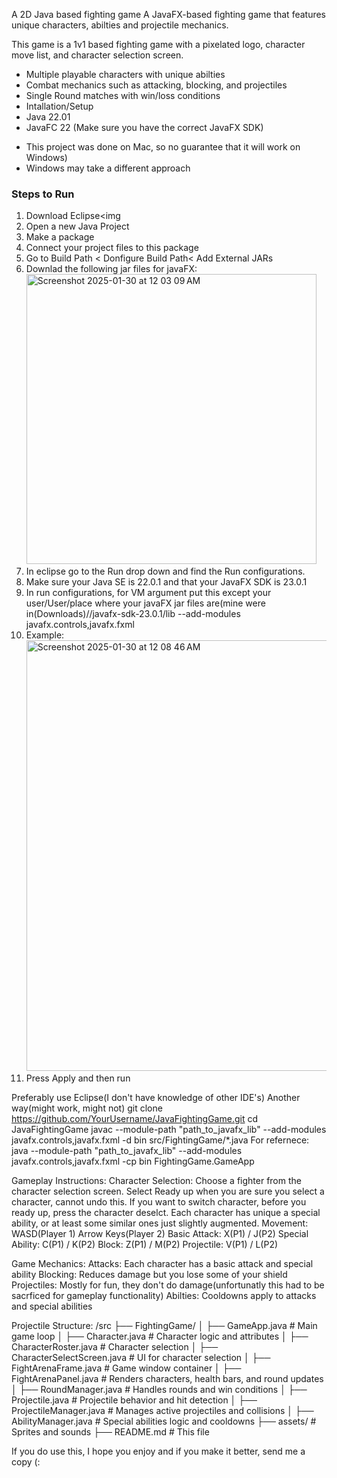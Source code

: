 A 2D Java based fighting game
A JavaFX-based fighting game that features unique characters, abilties and projectile mechanics.



This game is a 1v1 based fighting game with a pixelated logo, character move list, and character selection screen. 
- Multiple playable characters with unique abilties
- Combat mechanics such as attacking, blocking, and projectiles
- Single Round matches with win/loss conditions
- Intallation/Setup
- Java 22.01
- JavaFC 22 (Make sure you have the correct JavaFX SDK)
* This project was done on Mac, so no guarantee that it will work on Windows)
* Windows may take a different approach

### Steps to Run 
1. Download Eclipse<img 
2. Open a new Java Project
3. Make a package
4. Connect your project files to this package
5. Go to Build Path < Donfigure Build Path< Add External JARs 
6. Downlad the following jar files for javaFX: <img width="464" alt="Screenshot 2025-01-30 at 12 03 09 AM" src="https://github.com/user-attachments/assets/8b17d925-b747-4fcd-b5b0-e0d7b99dc533" />
7. In eclipse go to the Run drop down and find the Run configurations.
8. Make sure your Java SE is 22.0.1 and that your JavaFX SDK is 23.0.1
9. In run configurations, for VM argument put this except your user/User/place where your javaFX jar files are(mine were in(Downloads)//javafx-sdk-23.0.1/lib --add-modules javafx.controls,javafx.fxml
10. Example: <img width="689" alt="Screenshot 2025-01-30 at 12 08 46 AM" src="https://github.com/user-attachments/assets/a929046d-35cd-4a71-ad95-46c23ba3fe32" />
11. Press Apply and then run

Preferably use Eclipse(I don't have knowledge of other IDE's)
Another way(might work, might not) 
git clone https://github.com/YourUsername/JavaFightingGame.git
cd JavaFightingGame
javac --module-path "path_to_javafx_lib" --add-modules javafx.controls,javafx.fxml -d bin src/FightingGame/*.java
For refernece: 
java --module-path "path_to_javafx_lib" --add-modules javafx.controls,javafx.fxml -cp bin FightingGame.GameApp



Gameplay Instructions: 
Character Selection:
Choose a fighter from the character selection screen. Select Ready up when you are sure you select a character, cannot undo this. 
If you want to switch character, before you ready up, press the character deselct. 
Each character has unique a special ability, or at least some similar ones just slightly augmented. 
Movement: WASD(Player 1) Arrow Keys(Player 2)
Basic Attack: X(P1) / J(P2)
Special Ability: C(P1) / K(P2)
Block: Z(P1) / M(P2)
Projectile: V(P1) / L(P2)

Game Mechanics: 
Attacks: Each character has a basic attack and special ability
Blocking: Reduces damage but you lose some of your shield 
Projectiles: Mostly for fun, they don't do damage(unfortunatly this had to be sacrficed for gameplay functionality)
Abilties: Cooldowns apply to attacks and special abilities

Projectile Structure: 
/src
 ├── FightingGame/
 │   ├── GameApp.java           # Main game loop
 │   ├── Character.java         # Character logic and attributes
 │   ├── CharacterRoster.java   # Character selection
 │   ├── CharacterSelectScreen.java  # UI for character selection
 │   ├── FightArenaFrame.java   # Game window container
 │   ├── FightArenaPanel.java   # Renders characters, health bars, and round updates
 │   ├── RoundManager.java      # Handles rounds and win conditions
 │   ├── Projectile.java        # Projectile behavior and hit detection
 │   ├── ProjectileManager.java # Manages active projectiles and collisions
 │   ├── AbilityManager.java    # Special abilities logic and cooldowns
 ├── assets/                    # Sprites and sounds
 ├── README.md                   # This file



If you do use this, I hope you enjoy and if you make it better, send me a copy (:

